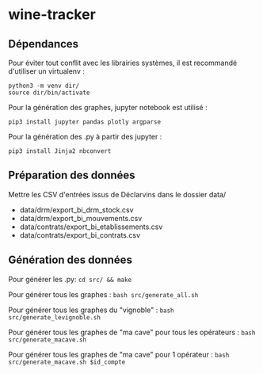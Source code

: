 # wine-tracker

## Dépendances

Pour éviter tout conflit avec les librairies systèmes, il est recommandé d'utiliser un virtualenv :

```
python3 -m venv dir/
source dir/bin/activate
```

Pour la génération des graphes, jupyter notebook est utilisé :

```
pip3 install jupyter pandas plotly argparse
```

Pour la génération des .py à partir des jupyter :

```
pip3 install Jinja2 nbconvert
```

## Préparation des données

Mettre les CSV d'entrées issus de Déclarvins dans le dossier data/
* data/drm/export_bi_drm_stock.csv
* data/drm/export_bi_mouvements.csv
* data/contrats/export_bi_etablissements.csv
* data/contrats/export_bi_contrats.csv

## Génération des données

Pour générer les .py: `cd src/ && make`

Pour générer tous les graphes : `bash src/generate_all.sh`

Pour générer tous les graphes du "vignoble" : `bash src/generate_levignoble.sh`

Pour générer tous les graphes de "ma cave" pour tous les opérateurs : `bash src/generate_macave.sh`

Pour générer tous les graphes de "ma cave" pour 1 opérateur : `bash src/generate_macave.sh $id_compte`
